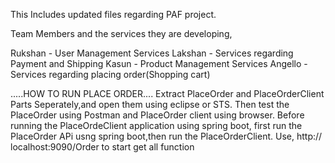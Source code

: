 This Includes updated files regarding PAF project.

Team Members and the services they are developing,

Rukshan - User Management Services
Lakshan - Services regarding Payment and Shipping
Kasun - Product Management Services
Angello - Services regarding placing order(Shopping cart)

.....HOW TO RUN PLACE ORDER....
Extract PlaceOrder and PlaceOrderClient Parts Seperately,and open them using eclipse or STS. Then test the PlaceOrder using Postman and PlaceOrder client using browser. Before running the PlaceOrdeClient application using spring boot, first run the PlaceOrder APi usng spring boot,then run the PlaceOrderClient.
Use, http:// localhost:9090/Order     to start get all function
